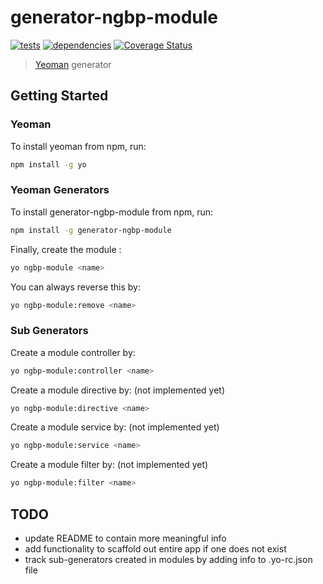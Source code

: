 # generator-ngbp-module 
[![tests](https://secure.travis-ci.org/jfmbrennan/generator-ngbp-module.png?branch=master)](https://travis-ci.org/jfmbrennan/generator-ngbp-module) [![dependencies](https://david-dm.org/jfmbrennan/generator-ngbp-module.svg)](https://david-dm.org/jfmbrennan/generator-ngbp-module) [![Coverage Status](https://coveralls.io/repos/jfmbrennan/generator-ngbp-module/badge.svg?branch=master)](https://coveralls.io/r/jfmbrennan/generator-ngbp-module?branch=master)

> [Yeoman](http://yeoman.io) generator


## Getting Started

### Yeoman

To install yeoman from npm, run:

```bash
npm install -g yo
```

### Yeoman Generators

To install generator-ngbp-module from npm, run:

```bash
npm install -g generator-ngbp-module
```

Finally, create the module <name>:

```bash
yo ngbp-module <name>
```

You can always reverse this by:

```bash
yo ngbp-module:remove <name>
```

### Sub Generators

Create a module controller by:

```bash
yo ngbp-module:controller <name>
```

Create a module directive by: (not implemented yet)

```bash
yo ngbp-module:directive <name>
```

Create a module service by: (not implemented yet)

```bash
yo ngbp-module:service <name>
```

Create a module filter by: (not implemented yet)

```bash
yo ngbp-module:filter <name>
```


## TODO

* update README to contain more meaningful info
* add functionality to scaffold out entire app if one does not exist
* track sub-generators created in modules by adding info to .yo-rc.json file
